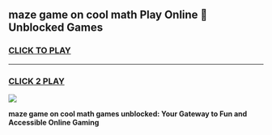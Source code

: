 
## maze game on cool math Play Online 👋 Unblocked Games
<h3>
<a href="https://news.freeplayer.one?title=maze_game_on_cool_math&ref=17CMG">CLICK TO PLAY</a></h3>
<hr>

<h3>
<a href="https://news.freeplayer.one?title=maze_game_on_cool_math&ref=17CMG">CLICK 2 PLAY</a>
  
</h3>

<a href="https://news.freeplayer.one?title=maze_game_on_cool_math&ref=17CMG/"><img src="https://clearcache.store/games.png"></a>


**maze game on cool math games unblocked: Your Gateway to Fun and Accessible Online Gaming**
